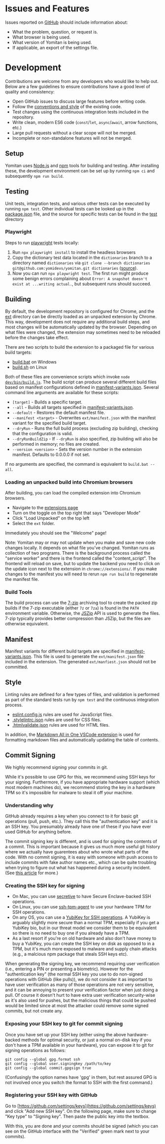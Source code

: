 # Issues and Features

Issues reported on [GitHub](https://github.com/yomidevs/yomitan/issues) should include information about:

- What the problem, question, or request is.
- What browser is being used.
- What version of Yomitan is being used.
- If applicable, an export of the settings file.

# Development

Contributions are welcome from any developers who would like to help out.
Below are a few guidelines to ensure contributions have a good level of quality and consistency:

- Open GitHub issues to discuss large features before writing code.
- Follow the [conventions and style](#style) of the existing code.
- Test changes using the continuous integration tests included in the repository.
- Write clean, modern ES6 code (`const`/`let`, `async`/`await`, arrow functions, etc.)
- Large pull requests without a clear scope will not be merged.
- Incomplete or non-standalone features will not be merged.

## Setup

Yomitan uses [Node.js](https://nodejs.org/) and [npm](https://www.npmjs.com/) tools for building and testing.
After installing these, the development environment can be set up by running `npm ci` and subsequently `npm run build`.

## Testing

Unit tests, integration tests, and various other tests can be executed by running `npm test`.
Other individual tests can be looked up in the [package.json](package.json) file, and the source for specific tests
can be found in the [test](test) directory

### Playwright

Steps to run [playwright](https://playwright.dev/) tests locally:

1. Run `npx playwright install` to install the headless browsers
2. Copy the dictionary test data located in the `dictionaries` branch to a directory named `dictionaries` via `git clone --branch dictionaries git@github.com:yomidevs/yomitan.git dictionaries` ([source](https://github.com/yomidevs/yomitan/blob/086e043856ad54cf13cb65f9ba4c63afe8a22cc3/.github/workflows/playwright.yml#L52-L57)).
3. Now you can run `npx playwright test`. The first run might produce some benign errors complaining about `Error: A snapshot doesn't exist at ...writing actual.`, but subsequent runs should succeed.

## Building

By default, the development repository is configured for Chrome, and the [ext](ext) directory can be directly
loaded as an unpacked extension by Chrome. This way, development does not require any additional build steps,
and most changes will be automatically updated by the browser. Depending on what files were changed,
the extension may sometimes need to be reloaded before the changes take effect.

There are two scripts to build the extension to a packaged file for various build targets:

- [build.bat](build.bat) on Windows
- [build.sh](build.sh) on Linux

Both of these files are convenience scripts which invoke <code>node [dev/bin/build.js](dev/bin/build.js)</code>.
The build script can produce several different build files based on manifest configurations defined in
[manifest-variants.json](dev/data/manifest-variants.json).
Several command line arguments are available for these scripts:

- `[target]` - Builds a specific target.
- `--all` - Builds all targets specified in [manifest-variants.json](dev/data/manifest-variants.json).
- `--default` - Restores the default manifest file.
- `--manifest <target>` - Overwrites `ext/manifest.json` with the manifest variant for the specified build target.
- `--dryRun` - Runs the full build process (excluding zip building), checking that the configuration is valid.
- `--dryRunBuildZip` - If `--dryRun` is also specified, zip building will also be performed in memory; no files are created.
- `--version <version>` - Sets the version number in the extension manifest. Defaults to 0.0.0.0 if not set.

If no arguments are specified, the command is equivalent to `build.bat --all`.

### Loading an unpacked build into Chromium browsers

After building, you can load the compiled extension into Chromium browsers.

- Navigate to the [extensions page](chrome://extensions/)
- Turn on the toggle on the top right that says "Developer Mode"
- Click "Load Unpacked" on the top left
- Select the `ext` folder.

Immediately you should see the "Welcome" page!

Note: Yomitan may or may not update when you make and save new code changes locally. It depends on what file you've changed. Yomitan runs as collection of two programs. There is the background process called the "service worker" and there is the frontend called the "content_script". The frontend will reload on save, but to update the backend you need to click on the update icon next to the extension in `chrome://extensions/`. If you make changes to the manifest you will need to rerun `npm run build` to regenerate the manifest file.

### Build Tools

The build process can use the [7-zip](https://www.7-zip.org/) archiving tool to create the packed zip builds
if the 7-zip executable (either `7z` or `7za`) is found in the `PATH` environment variable.
Otherwise, the [JSZip](https://stuk.github.io/jszip/) API is used to generate the files.
7-zip typically provides better compression than JSZip, but the files are otherwise equivalent.

## Manifest

Manifest variants for different build targets are specified in [manifest-variants.json](dev/data/manifest-variants.json).
This file is used to generate the `ext/manifest.json` file included in the extension.
The generated `ext/manfiest.json` should not be committed.

## Style

Linting rules are defined for a few types of files, and validation is performed as part of the standard tests
run by `npm test` and the continuous integration process.

- [eslint.config.js](eslint.config.js) rules are used for JavaScript files.
- [.stylelintrc.json](.stylelintrc.json) rules are used for CSS files.
- [.htmlvalidate.json](.htmlvalidate.json) rules are used for HTML files.

In addition, the [Markdown All in One VSCode extension](https://github.com/yzhang-gh/vscode-markdown) is used for formatting markdown files and automatically updating the table of contents.

## Commit Signing

We highly recommend signing your commits in git.

While it's possible to use GPG for this, we recommend using SSH keys for your signing. Furthermore, if you have appropriate hardware support (which most modern machines do), we recommend storing the key in a hardware TPM so it's impossible for malware to steal it off your machine.

### Understanding why

GitHub already requires a key when you connect to it for basic git operations (pull, push, etc.). They call this the "authentication key" and it is an SSH key. You presumably already have one of these if you have ever used GitHub for anything before.

The commit signing key is different, and is used for signing the contents of a commit. This is important because it gives us much more useful git history where we actually have guarentees about who wrote what parts of the code. With no commit signing, it is easy with someone with push access to include commits with fake author names etc., which can be quite troubling when trying to figure out what has happened during a security incident. (See [this article](https://withblue.ink/2020/05/17/how-and-why-to-sign-git-commits.html) for more.)

### Creating the SSH key for signing

- On Mac, you can use [secretive](https://github.com/maxgoedjen/secretive) to have Secure Enclave-backed SSH operations.
- On Linux, you can use [ssh-tpm-agent](https://github.com/Foxboron/ssh-tpm-agent) to use your hardware TPM for SSH operations.
- On any OS, you can use a [YubiKey for SSH operations](https://developers.yubico.com/SSH/Securing_SSH_with_FIDO2.html). A YubiKey is arguably slightly more secure than a normal TPM, especially if you get a YubiKey bio, but in our threat model we consider them to be equivalent so there is no need to buy one if you already have a TPM.
- As a last resort if you're on old hardware and also don't have money to buy a YubiKey, you can create the SSH key on disk as opposed to in a TPM, but it's much more exposed to malware and supply chain attacks (e.g., a malcious npm package that steals SSH keys etc).

When generating the signing key, we recommend requiring user verification (i.e., entering a PIN or presenting a biometric). However for the "authentication key" (the normal SSH key you use to do non-signed operations with GitHub (like pulls)), we do not consider it as important to have user verification as many of those operations are not very sensitive, and it can be annoying to present your verification factor when just doing a pull. Of course it doesn't hurt to have extra user verification security-wise as it's also used for pushes, but the malicious things that could be pushed would be limited since at most the attacker could remove some signed commits, but not create any.

### Exposing your SSH key to git for commit signing

Once you have set up your SSH key (either using the above hardware-backed methods for optimal security, or just a normal on-disk key if you don't have a TPM available in your hardware), you can expose it to git for signing operations as follows:

```
git config --global gpg.format ssh
git config --global user.signingkey /path/to/key
git config --global commit.gpgsign true
```

(Confusingly the option names have 'gpg' in them, but rest assured GPG is not involved once you switch the format to SSH with the first command.)

### Registering your SSH key with GitHub

Go to [https://github.com/settings/keys](https://github.com/settings/keys) and click "Add new SSH key". On the following page, make sure to change "Key type" to "Signing key". Then paste the public key into the textbox.

With this, you are done and your commits should be signed (which you can see on the GitHub interface with the "Verified" green mark next to your commits).
